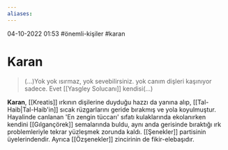 ```yaml
---
aliases:
---
```

04-10-2022 01:53
#önemli-kişiler #karan
# Karan
>(...)Yok yok ısırmaz, yok sevebilirsiniz. yok canım dişleri kaşınıyor sadece. Evet [[Yasgley Solucanı]] kendisi(...)

**Karan**, [[Kreatis]] ırkının dişilerine duyduğu hazzı da yanına alıp, [[Tal-Haib|Tal-Haib'in]] sıcak rüzgarlarını geride bırakmış ve yola koyulmuştur. Hayalinde canlanan 'En zengin tüccarı' sıfatı kulaklarında ekolanırken kendini [[Gılgançörek]] semalarında buldu, aynı anda gerisinde bıraktığı ırk problemleriyle tekrar yüzleşmek zorunda kaldı. [[Şenekler]] partisinin üyelerindendir. Ayrıca [[Özşenekler]] zincirinin de fikir-elebaşıdır.